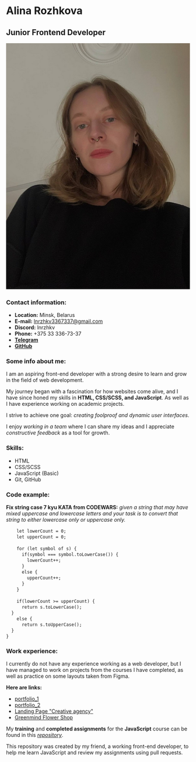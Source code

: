 # Alina Rozhkova

## Junior Frontend Developer

![cv-photo](/photo_cv.jpg)

### __Contact information:__

- __Location:__ Minsk, Belarus
- __E-mail:__ <lnrzhkv3367337@gmail.com>
- __Discord:__ lnrzhkv
- __Phone:__ +375 33 336-73-37
- [__Telegram__](https://t.me/ln_rzhkv)
- [__GitHub__](https://github.com/lnrzhkv)

### __Some info about me:__

I am an aspiring front-end developer with a strong desire to learn and grow in the field of web development.

My journey began with a fascination for how websites come alive, and I have since honed my skills in __HTML, CSS/SCSS, and JavaScript__. As well as I have experience working on academic projects.

I strive to achieve one goal: *creating foolproof and dynamic user interfaces*.

I enjoy *working in a team* where I can share my ideas and I appreciate *constructive feedback* as a tool for growth.

### __Skills:__

- HTML
- CSS/SCSS
- JavaScript (Basic)
- Git, GitHub

### __Code example:__

__Fix string case 7 kyu KATA from CODEWARS:__ *given a string that may have mixed uppercase and lowercase letters and your task is to convert that string to either lowercase only or uppercase only.*

```function solve(s) {
    let lowerCount = 0;
    let upperCount = 0;
  
    for (let symbol of s) {
      if(symbol === symbol.toLowerCase()) {
        lowerCount++;
      } 
      else {
        upperCount++;
      }
    }
  
    if(lowerCount >= upperCount) {
      return s.toLowerCase();
  }
    else {
      return s.toUpperCase(); 
  }
}
```

### __Work experience:__

I currently do not have any experience working as a web developer, but I have managed to work on projects from the courses I have completed, as well as practice on some layouts taken from Figma.

__Here are links:__

- [portfolio_1](https://github.com/lnrzhkv/portfolio-1)
- [portfolio_2](https://github.com/lnrzhkv/portfolio-2)
- [Landing Page "Creative agency"](https://github.com/lnrzhkv/landing-creative-agency)
- [Greenmind Flower Shop](https://github.com/lnrzhkv/greenmind)

My __training__ and __completed assignments__ for the __JavaScript__ course can be found in this [*repository*](https://github.com/PavelMelnik94/base-01).

This repository was created by my friend, a working front-end developer, to help me learn JavaScript and review my assignments using pull requests.

